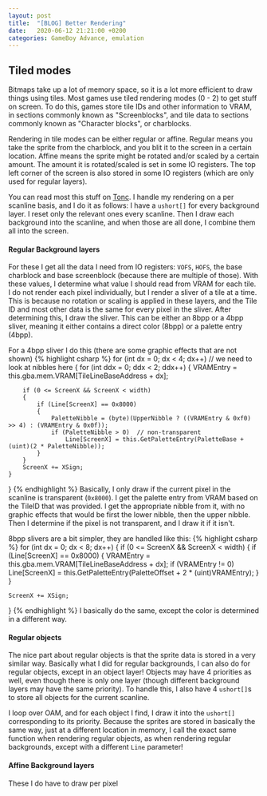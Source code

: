 ```yaml
---
layout: post
title:  "[BLOG] Better Rendering"
date:   2020-06-12 21:21:00 +0200
categories: GameBoy Advance, emulation
---
```


## Tiled modes

Bitmaps take up a lot of memory space, so it is a lot more efficient to draw things using tiles. Most games use tiled rendering modes (0 - 2) to get stuff on screen. To do this, games store tile IDs and other information to VRAM, in sections commonly known as "Screenblocks", and tile data to sections commonly known as "Character blocks", or charblocks.

Rendering in tile modes can be either regular or affine. Regular means you take the sprite from the charblock, and you blit it to the screen in a certain location. Affine means the sprite might be rotated and/or scaled by a certain amount. The amount it is rotated/scaled is set in some IO registers. The top left corner of the screen is also stored in some IO registers (which are only used for regular layers).

You can read most this stuff on [Tonc](https://www.coranac.com/tonc/text/). I handle my rendering on a per scanline basis, and I do it as follows: I have a `ushort[]` for every background layer. I reset only the relevant ones every scanline. Then I draw each background into the scanline, and when those are all done, I combine them all into the screen.

#### Regular Background layers
For these I get all the data I need from IO registers: `VOFS`, `HOFS`, the base charblock and base screenblock (because there are multiple of those). With these values, I determine what value I should read from VRAM for each tile. I do not render each pixel individually, but I render a sliver of a tile at a time. This is because no rotation or scaling is applied in these layers, and the Tile ID and most other data is the same for every pixel in the sliver. After determining this, I draw the sliver. This can be either an 8bpp or a 4bpp sliver, meaning it either contains a direct color (8bpp) or a palette entry (4bpp).

For a 4bpp sliver I do this (there are some graphic effects that are not shown)
{% highlight csharp %}
for (int dx = 0; dx < 4; dx++)  // we need to look at nibbles here
{
    for (int ddx = 0; ddx < 2; ddx++)
    {
        VRAMEntry = this.gba.mem.VRAM[TileLineBaseAddress + dx];

        if (0 <= ScreenX && ScreenX < width)
        {
            if (Line[ScreenX] == 0x8000)
            {
                PaletteNibble = (byte)(UpperNibble ? ((VRAMEntry & 0xf0) >> 4) : (VRAMEntry & 0x0f));
                if (PaletteNibble > 0)  // non-transparent
                    Line[ScreenX] = this.GetPaletteEntry(PaletteBase + (uint)(2 * PaletteNibble));
            }
        }
        ScreenX += XSign;
    }
}
{% endhighlight %}
Basically, I only draw if the current pixel in the scanline is transparent (`0x8000`). I get the palette entry from VRAM based on the TileID that was provided. I get the appropriate nibble from it, with no graphic effects that would be first the lower nibble, then the upper nibble. Then I determine if the pixel is not transparent, and I draw it if it isn't.

8bpp slivers are a bit simpler, they are handled like this:
{% highlight csharp %}
for (int dx = 0; dx < 8; dx++)
{
    if (0 <= ScreenX && ScreenX < width)
    {
        if (Line[ScreenX] == 0x8000)
        {
            VRAMEntry = this.gba.mem.VRAM[TileLineBaseAddress + dx];
            if (VRAMEntry != 0)
                Line[ScreenX] = this.GetPaletteEntry(PaletteOffset + 2 * (uint)VRAMEntry);
        }
    }

    ScreenX += XSign;
}
{% endhighlight %}
I basically do the same, except the color is determined in a different way.

#### Regular objects
The nice part about regular objects is that the sprite data is stored in a very similar way. Basically what I did for regular backgrounds, I can also do for regular objects, except in an object layer! Objects may have 4 priorities as well, even though there is only one layer (though different background layers may have the same priority). To handle this, I also have 4 `ushort[]`s to store all objects for the current scanline.

I loop over OAM, and for each object I find, I draw it into the `ushort[]` corresponding to its priority. Because the sprites are stored in basically the same way, just at a different location in memory, I call the exact same function when rendering regular objects, as when rendering regular backgrounds, except with a different `Line` parameter!

#### Affine Background layers
These I do have to draw per pixel
